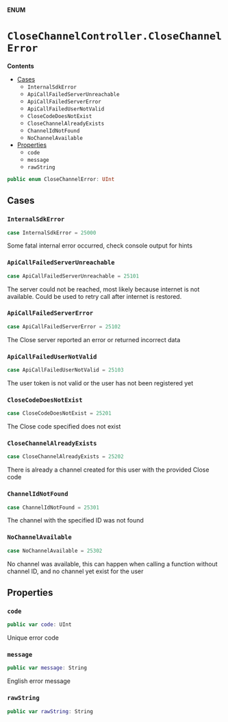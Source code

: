 **ENUM**

# `CloseChannelController.CloseChannelError`

**Contents**

- [Cases](#cases)
  - `InternalSdkError`
  - `ApiCallFailedServerUnreachable`
  - `ApiCallFailedServerError`
  - `ApiCallFailedUserNotValid`
  - `CloseCodeDoesNotExist`
  - `CloseChannelAlreadyExists`
  - `ChannelIdNotFound`
  - `NoChannelAvailable`
- [Properties](#properties)
  - `code`
  - `message`
  - `rawString`

```swift
public enum CloseChannelError: UInt
```

## Cases
### `InternalSdkError`

```swift
case InternalSdkError = 25000
```

Some fatal internal error occurred, check console output for hints

### `ApiCallFailedServerUnreachable`

```swift
case ApiCallFailedServerUnreachable = 25101
```

The server could not be reached, most likely because internet is not available. Could be used to retry call after internet is restored.

### `ApiCallFailedServerError`

```swift
case ApiCallFailedServerError = 25102
```

The Close server reported an error or returned incorrect data

### `ApiCallFailedUserNotValid`

```swift
case ApiCallFailedUserNotValid = 25103
```

The user token is not valid or the user has not been registered yet

### `CloseCodeDoesNotExist`

```swift
case CloseCodeDoesNotExist = 25201
```

The Close code specified does not exist

### `CloseChannelAlreadyExists`

```swift
case CloseChannelAlreadyExists = 25202
```

There is already a channel created for this user with the provided Close code

### `ChannelIdNotFound`

```swift
case ChannelIdNotFound = 25301
```

The channel with the specified ID was not found

### `NoChannelAvailable`

```swift
case NoChannelAvailable = 25302
```

No channel was available, this can happen when calling a function without channel ID, and no channel yet exist for the user

## Properties
### `code`

```swift
public var code: UInt
```

Unique error code

### `message`

```swift
public var message: String
```

English error message

### `rawString`

```swift
public var rawString: String
```
